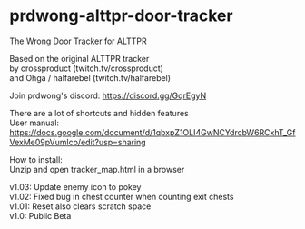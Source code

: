 # prdwong-alttpr-door-tracker
The Wrong Door Tracker for ALTTPR

Based on the original ALTTPR tracker  
by crossproduct (twitch.tv/crossproduct)  
and Ohga / halfarebel (twitch.tv/halfarebel)  

Join prdwong's discord: https://discord.gg/GqrEgyN

There are a lot of shortcuts and hidden features  
User manual: https://docs.google.com/document/d/1qbxpZ1OLI4GwNCYdrcbW6RCxhT_GfVexMe09pVumlco/edit?usp=sharing

How to install:  
Unzip and open tracker_map.html in a browser

v1.03: Update enemy icon to pokey  
v1.02: Fixed bug in chest counter when counting exit chests  
v1.01: Reset also clears scratch space  
v1.0: Public Beta